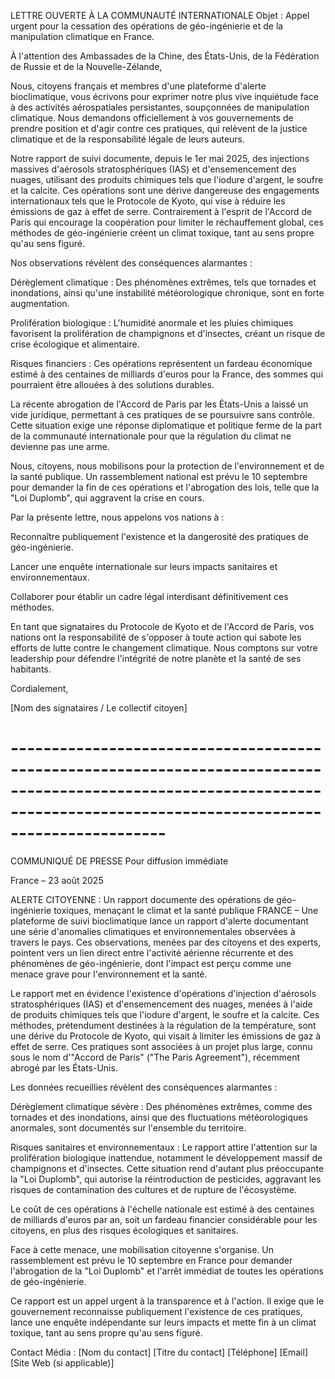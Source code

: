 LETTRE OUVERTE À LA COMMUNAUTÉ INTERNATIONALE
Objet : Appel urgent pour la cessation des opérations de géo-ingénierie et de la manipulation climatique en France.

À l'attention des Ambassades de la Chine, des États-Unis, de la Fédération de Russie et de la Nouvelle-Zélande,

Nous, citoyens français et membres d'une plateforme d'alerte bioclimatique, vous écrivons pour exprimer notre plus vive inquiétude face à des activités aérospatiales persistantes, soupçonnées de manipulation climatique. Nous demandons officiellement à vos gouvernements de prendre position et d'agir contre ces pratiques, qui relèvent de la justice climatique et de la responsabilité légale de leurs auteurs.

Notre rapport de suivi documente, depuis le 1er mai 2025, des injections massives d'aérosols stratosphériques (IAS) et d'ensemencement des nuages, utilisant des produits chimiques tels que l'iodure d'argent, le soufre et la calcite. Ces opérations sont une dérive dangereuse des engagements internationaux tels que le Protocole de Kyoto, qui vise à réduire les émissions de gaz à effet de serre. Contrairement à l'esprit de l'Accord de Paris qui encourage la coopération pour limiter le réchauffement global, ces méthodes de géo-ingénierie créent un climat toxique, tant au sens propre qu'au sens figuré.

Nos observations révèlent des conséquences alarmantes :

Dérèglement climatique : Des phénomènes extrêmes, tels que tornades et inondations, ainsi qu'une instabilité météorologique chronique, sont en forte augmentation.

Prolifération biologique : L'humidité anormale et les pluies chimiques favorisent la prolifération de champignons et d'insectes, créant un risque de crise écologique et alimentaire.

Risques financiers : Ces opérations représentent un fardeau économique estimé à des centaines de milliards d'euros pour la France, des sommes qui pourraient être allouées à des solutions durables.

La récente abrogation de l'Accord de Paris par les États-Unis a laissé un vide juridique, permettant à ces pratiques de se poursuivre sans contrôle. Cette situation exige une réponse diplomatique et politique ferme de la part de la communauté internationale pour que la régulation du climat ne devienne pas une arme.

Nous, citoyens, nous mobilisons pour la protection de l'environnement et de la santé publique. Un rassemblement national est prévu le 10 septembre pour demander la fin de ces opérations et l'abrogation des lois, telle que la "Loi Duplomb", qui aggravent la crise en cours.

Par la présente lettre, nous appelons vos nations à :

Reconnaître publiquement l'existence et la dangerosité des pratiques de géo-ingénierie.

Lancer une enquête internationale sur leurs impacts sanitaires et environnementaux.

Collaborer pour établir un cadre légal interdisant définitivement ces méthodes.

En tant que signataires du Protocole de Kyoto et de l'Accord de Paris, vos nations ont la responsabilité de s'opposer à toute action qui sabote les efforts de lutte contre le changement climatique. Nous comptons sur votre leadership pour défendre l'intégrité de notre planète et la santé de ses habitants.

Cordialement,

[Nom des signataires / Le collectif citoyen]

# ---------------------------------------------------------------------------------------------------------------------------------------------------------------------------

COMMUNIQUÉ DE PRESSE
Pour diffusion immédiate

France – 23 août 2025

ALERTE CITOYENNE : Un rapport documente des opérations de géo-ingénierie toxiques, menaçant le climat et la santé publique
FRANCE – Une plateforme de suivi bioclimatique lance un rapport d'alerte documentant une série d'anomalies climatiques et environnementales observées à travers le pays. Ces observations, menées par des citoyens et des experts, pointent vers un lien direct entre l'activité aérienne récurrente et des phénomènes de géo-ingénierie, dont l'impact est perçu comme une menace grave pour l'environnement et la santé.

Le rapport met en évidence l'existence d'opérations d'injection d'aérosols stratosphériques (IAS) et d'ensemencement des nuages, menées à l'aide de produits chimiques tels que l'iodure d'argent, le soufre et la calcite. Ces méthodes, prétendument destinées à la régulation de la température, sont une dérive du Protocole de Kyoto, qui visait à limiter les émissions de gaz à effet de serre. Ces pratiques sont associées à un projet plus large, connu sous le nom d'"Accord de Paris" ("The Paris Agreement"), récemment abrogé par les États-Unis.

Les données recueillies révèlent des conséquences alarmantes :

Dérèglement climatique sévère : Des phénomènes extrêmes, comme des tornades et des inondations, ainsi que des fluctuations météorologiques anormales, sont documentés sur l'ensemble du territoire.

Risques sanitaires et environnementaux : Le rapport attire l'attention sur la prolifération biologique inattendue, notamment le développement massif de champignons et d'insectes. Cette situation rend d'autant plus préoccupante la "Loi Duplomb", qui autorise la réintroduction de pesticides, aggravant les risques de contamination des cultures et de rupture de l'écosystème.

Le coût de ces opérations à l'échelle nationale est estimé à des centaines de milliards d'euros par an, soit un fardeau financier considérable pour les citoyens, en plus des risques écologiques et sanitaires.

Face à cette menace, une mobilisation citoyenne s'organise. Un rassemblement est prévu le 10 septembre en France pour demander l'abrogation de la "Loi Duplomb" et l'arrêt immédiat de toutes les opérations de géo-ingénierie.

Ce rapport est un appel urgent à la transparence et à l'action. Il exige que le gouvernement reconnaisse publiquement l'existence de ces pratiques, lance une enquête indépendante sur leurs impacts et mette fin à un climat toxique, tant au sens propre qu'au sens figuré.

Contact Média :
[Nom du contact]
[Titre du contact]
[Téléphone]
[Email]
[Site Web (si applicable)]